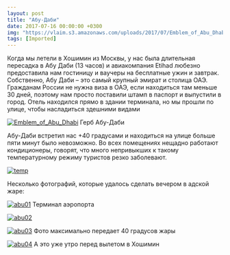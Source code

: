 ```yaml
---
layout: post
title: "Абу-Даби"
date: 2017-07-16 00:00:00 +0300
img: "https://vlaim.s3.amazonaws.com/uploads/2017/07/Emblem_of_Abu_Dhabi.png"
tags: [Imported]
---
```


Когда мы летели в Хошимин из Москвы, у нас была длительная пересадка в Абу Даби (13 часов) и авиакомпания Etihad любезно предоставила нам гостиницу и ваучеры на бесплатные ужин и завтрак. Собственно, Абу Даби – это самый крупный эмират и столица ОАЭ. Гражданам России не нужна виза в ОАЭ, если находиться там меньше 30 дней, поэтому нам просто поставили штамп в паспорт и выпустили в город. Отель находился прямо в здании терминала, но мы прошли по улице, чтобы насладиться здешними видами

[![Emblem_of_Abu_Dhabi](Emblem_of_Abu_Dhabi.png)](Emblem_of_Abu_Dhabi.png) Герб Абу-Даби

Абу-Даби встретил нас +40 градусами и находиться на улице больше пяти минут было невозможно. Во всех помещениях нещадно работают кондиционеры, говорят, что много непривыкших к такому температурному режиму туристов резко заболевают.

[![temp](temp.jpg)](temp.jpg)

Несколько фотографий, которые удалось сделать вечером в адской жаре:

[![abu01](abu01.jpg)](abu01.jpg) Терминал аэропорта

[![abu02](abu02.jpg)](abu02.jpg)

[![abu03](abu03.jpg)](abu03.jpg) Фото максимально передает 40 градусов жары

[![abu04](abu04.jpg)](abu04.jpg) А это уже утро перед вылетом в Хошимин